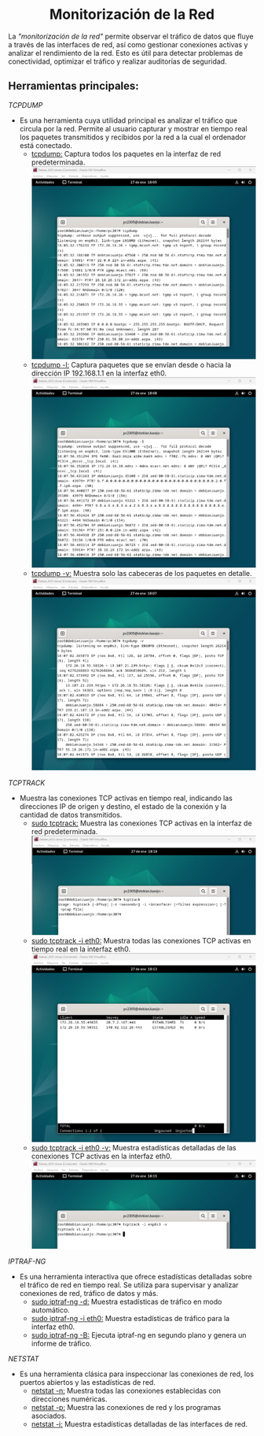 # <h1 align="center"> Monitorización de la Red </h> 

La *"monitorización de la red"* permite observar el tráfico de datos que fluye a través de las interfaces de red, así como gestionar conexiones activas y analizar el rendimiento de la red. Esto es útil para detectar problemas de conectividad, optimizar el tráfico y realizar auditorías de seguridad. 

## **Herramientas principales:** 

*TCPDUMP* 
- Es una herramienta cuya utilidad principal es analizar el tráfico que circula por la red. Permite al usuario capturar y mostrar en tiempo real los paquetes transmitidos y recibidos por la red a la cual el ordenador está conectado. 
  - <ins>tcpdump:</ins> Captura todos los paquetes en la interfaz de red predeterminada. 
![TCPDUMP](img/TCPDUMP.png) 
  - <ins>tcpdump -l:</ins> Captura paquetes que se envían desde o hacia la dirección IP 192.168.1.1 en la interfaz eth0. 
![TCPDUMP -L](img/TCPDUMP-L.png) 
  - <ins>tcpdump -v:</ins> Muestra solo las cabeceras de los paquetes en detalle. 
![TCPDUMP -V](img/TCPDUMP-V.png) 

*TCPTRACK* 
- Muestra las conexiones TCP activas en tiempo real, indicando las direcciones IP de origen y destino, el estado de la conexión y la cantidad de datos transmitidos. 
  - <ins>sudo tcptrack:</ins> Muestra las conexiones TCP activas en la interfaz de red predeterminada. 
![TCPTRUCK](img/TCPTRUCK.png) 
  - <ins>sudo tcptrack -i eth0:</ins> Muestra todas las conexiones TCP activas en tiempo real en la interfaz eth0. 
![TCPTRUCK -I ENP0S3](img/TCPTRUCK-I.png) 
  - <ins>sudo tcptrack -i eth0 -v:</ins> Muestra estadísticas detalladas de las conexiones TCP activas en la interfaz eth0. 
![TCPTRUCK -I ENPOS3 -V](img/TCPTRUCK-I-V.png) 

*IPTRAF-NG* 
- Es una herramienta interactiva que ofrece estadísticas detalladas sobre el tráfico de red en tiempo real. Se utiliza para supervisar y analizar conexiones de red, tráfico de datos y más.
  - <ins>sudo iptraf-ng -d:</ins> Muestra estadísticas de tráfico en modo automático. 
  - <ins>sudo iptraf-ng -i eth0:</ins> Muestra estadísticas de tráfico para la interfaz eth0. 
  - <ins>sudo iptraf-ng -B:</ins> Ejecuta iptraf-ng en segundo plano y genera un informe de tráfico. 

*NETSTAT* 
- Es una herramienta clásica para inspeccionar las conexiones de red, los puertos abiertos y las estadísticas de red. 
  - <ins>netstat -n:</ins> Muestra todas las conexiones establecidas con direcciones numéricas. 
  - <ins>netstat -p:</ins> Muestra las conexiones de red y los programas asociados. 
  - <ins>netstat -i:</ins> Muestra estadísticas detalladas de las interfaces de red. 
